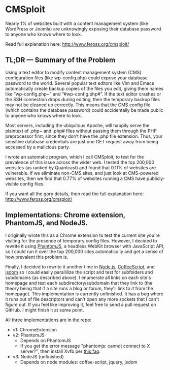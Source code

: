 # CMSploit

Nearly 1% of websites built with a content management system (like WordPress or Joomla) are unknowingly exposing their database password to anyone who knows where to look.

Read full explanation here: http://www.feross.org/cmsploit/

## TL;DR — Summary of the Problem

Using a text editor to modify content management system (CMS) configuration files (like wp-config.php) could expose your database password to the world. Several popular text editors like Vim and Emacs automatically create backup copies of the files you edit, giving them names like “wp-config.php~” and “#wp-config.php#”. If the text editor crashes or the SSH connection drops during editing, then the temporary backup files may not be cleaned up correctly. This means that the CMS config file (which contains the database password) could accidentally be made public to anyone who knows where to look.

Most servers, including the ubiquitous Apache, will happily serve the plaintext of .php~ and .php# files without passing them through the PHP preprocessor first, since they don’t have the .php file extension. Thus, your sensitive database credentials are just one GET request away from being accessed by a malicious party.

I wrote an automatic program, which I call CMSploit, to test for the prevalence of this issue across the wider web. I tested the top 200,000 websites (as ranked by Quantcast) and found that 0.11% of websites are vulnerable. If we eliminate non-CMS sites, and just look at CMS-powered websites, then we find that 0.77% of websites running a CMS have publicly-visible config files.

If you want all the gory details, then read the full explanation here: http://www.feross.org/cmsploit/

## Implementations: Chrome extension, PhantomJS, and NodeJS.

I originally wrote this as a Chrome extension to test the current site you're visiting for the presence of temporary config files. However, I decided to rewrite it using [PhantomJS](http://www.phantomjs.org/), a headless WebKit browser with JavaScript API, so I could run it over the top 200,000 sites automatically and get a sense of how prevalent this problem is.

Finally, I decided to rewrite it another time in [Node.js](http://nodejs.org/), [CoffeeScript](http://jashkenas.github.com/coffee-script/), and [jsdom](https://github.com/tmpvar/jsdom) so I could easily parallilize the script and test for subfolders and subdomains (as described above). I enumerate all links on each site's homepage and test each subdirectory/subdomain that they link to (the theory being that if a site runs a blog or forum, they'll link to it from the homepage). This implementation is currently unfinished. It has a bug where it runs out of file descriptors and can't open any more sockets that I can't figure out. If you feel like improving it, feel free to send a pull request on GitHub. I might finish it at some point.

All three implementations are in the repo:

- v1: ChromeExtension
- v2: PhantomJS
  - Depends on PhantomJS
  - If you get the error message "phantomjs: cannot connect to X server?", then install Xvfb per [this faq](http://code.google.com/p/phantomjs/wiki/FAQ).
- v3: NodeJS (unfinished)
  - Depends on node modules: coffee-script, jquery, jsdom